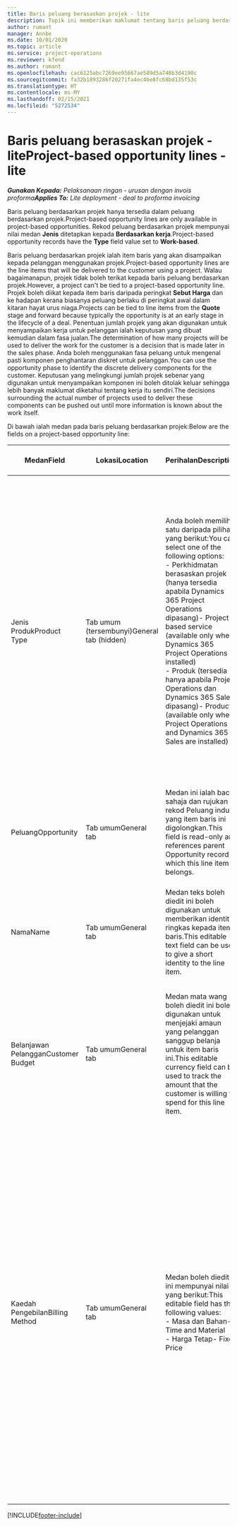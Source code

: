 ```yaml
---
title: Baris peluang berasaskan projek - lite
description: Topik ini memberikan maklumat tentang baris peluang berdasarkan projek. (Pro)
author: rumant
manager: Annbe
ms.date: 10/01/2020
ms.topic: article
ms.service: project-operations
ms.reviewer: kfend
ms.author: rumant
ms.openlocfilehash: cac6125abc7269ee95667ae589d5a748b3d4190c
ms.sourcegitcommit: fa32b1893286f20271fa4ec4be8fc68bd135f53c
ms.translationtype: HT
ms.contentlocale: ms-MY
ms.lasthandoff: 02/15/2021
ms.locfileid: "5272534"
---
```

# <a name="project-based-opportunity-lines---lite"></a><span data-ttu-id="33ca1-104">Baris peluang berasaskan projek - lite</span><span class="sxs-lookup"><span data-stu-id="33ca1-104">Project-based opportunity lines - lite</span></span>

<span data-ttu-id="33ca1-105">_**Gunakan Kepada:** Pelaksanaan ringan - urusan dengan invois proforma_</span><span class="sxs-lookup"><span data-stu-id="33ca1-105">_**Applies To:** Lite deployment - deal to proforma invoicing_</span></span>

<span data-ttu-id="33ca1-106">Baris peluang berdasarkan projek hanya tersedia dalam peluang berdasarkan projek.</span><span class="sxs-lookup"><span data-stu-id="33ca1-106">Project-based opportunity lines are only available in project-based opportunities.</span></span> <span data-ttu-id="33ca1-107">Rekod peluang berdasarkan projek mempunyai nilai medan **Jenis** ditetapkan kepada **Berdasarkan kerja**.</span><span class="sxs-lookup"><span data-stu-id="33ca1-107">Project-based opportunity records have the **Type** field value set to **Work-based**.</span></span>

<span data-ttu-id="33ca1-108">Baris peluang berdasarkan projek ialah item baris yang akan disampaikan kepada pelanggan menggunakan projek.</span><span class="sxs-lookup"><span data-stu-id="33ca1-108">Project-based opportunity lines are the line items that will be delivered to the customer using a project.</span></span> <span data-ttu-id="33ca1-109">Walau bagaimanapun, projek tidak boleh terikat kepada baris peluang berdasarkan projek.</span><span class="sxs-lookup"><span data-stu-id="33ca1-109">However, a project can't be tied to a project-based opportunity line.</span></span> <span data-ttu-id="33ca1-110">Projek boleh diikat kepada item baris daripada peringkat **Sebut Harga** dan ke hadapan kerana biasanya peluang berlaku di peringkat awal dalam kitaran hayat urus niaga.</span><span class="sxs-lookup"><span data-stu-id="33ca1-110">Projects can be tied to line items from the **Quote** stage and forward because typically the opportunity is at an early stage in the lifecycle of a deal.</span></span> <span data-ttu-id="33ca1-111">Penentuan jumlah projek yang akan digunakan untuk menyampaikan kerja untuk pelanggan ialah keputusan yang dibuat kemudian dalam fasa jualan.</span><span class="sxs-lookup"><span data-stu-id="33ca1-111">The determination of how many projects will be used to deliver the work for the customer is a decision that is made later in the sales phase.</span></span> <span data-ttu-id="33ca1-112">Anda boleh menggunakan fasa peluang untuk mengenal pasti komponen penghantaran diskret untuk pelanggan.</span><span class="sxs-lookup"><span data-stu-id="33ca1-112">You can use the opportunity phase to identify the discrete delivery components for the customer.</span></span> <span data-ttu-id="33ca1-113">Keputusan yang melingkungi jumlah projek sebenar yang digunakan untuk menyampaikan komponen ini boleh ditolak keluar sehingga lebih banyak maklumat diketahui tentang kerja itu sendiri.</span><span class="sxs-lookup"><span data-stu-id="33ca1-113">The decisions surrounding the actual number of projects used to deliver these components can be pushed out until more information is known about the work itself.</span></span>

<span data-ttu-id="33ca1-114">Di bawah ialah medan pada baris peluang berdasarkan projek:</span><span class="sxs-lookup"><span data-stu-id="33ca1-114">Below are the fields on a project-based opportunity line:</span></span>

| <span data-ttu-id="33ca1-115">**Medan**</span><span class="sxs-lookup"><span data-stu-id="33ca1-115">**Field**</span></span> | <span data-ttu-id="33ca1-116">**Lokasi**</span><span class="sxs-lookup"><span data-stu-id="33ca1-116">**Location**</span></span> | <span data-ttu-id="33ca1-117">**Perihalan**</span><span class="sxs-lookup"><span data-stu-id="33ca1-117">**Description**</span></span> | <span data-ttu-id="33ca1-118">**Kesan hiliran**</span><span class="sxs-lookup"><span data-stu-id="33ca1-118">**Downstream impact**</span></span> |
| --- | --- | --- | --- |
| <span data-ttu-id="33ca1-119">Jenis Produk</span><span class="sxs-lookup"><span data-stu-id="33ca1-119">Product Type</span></span> | <span data-ttu-id="33ca1-120">Tab umum (tersembunyi)</span><span class="sxs-lookup"><span data-stu-id="33ca1-120">General tab (hidden)</span></span> | <span data-ttu-id="33ca1-121">Anda boleh memilih satu daripada pilihan yang berikut:</span><span class="sxs-lookup"><span data-stu-id="33ca1-121">You can select one of the following options:</span></span></br><span data-ttu-id="33ca1-122">- Perkhidmatan berasaskan projek (hanya tersedia apabila Dynamics 365 Project Operations dipasang)</span><span class="sxs-lookup"><span data-stu-id="33ca1-122">- Project-based service (available only when Dynamics 365 Project Operations is installed)</span></span></br><span data-ttu-id="33ca1-123">- Produk (tersedia hanya apabila Project Operations dan Dynamics 365 Sales dipasang)</span><span class="sxs-lookup"><span data-stu-id="33ca1-123">- Product (available only when Project Operations and Dynamics 365 Sales are installed)</span></span> | <span data-ttu-id="33ca1-124">Nilai medan ini ditetapkan kepada **Peluang berdasarkan projek** apabila anda mencipta baris peluang berdasarkan projek daripada grid baris berdasarkan projek pada Peluang.</span><span class="sxs-lookup"><span data-stu-id="33ca1-124">The value of this field is set to **Project-based service** when you create a project-based opportunity line from the project-based lines grid on the Opportunity.</span></span> <br> <span data-ttu-id="33ca1-125">Jika anda mengubah atau menulis ganti nilai ini, kefungsian projek tidak akan didayakan pada item baris berdasarkan projek anda.</span><span class="sxs-lookup"><span data-stu-id="33ca1-125">If you change or override this value, the project functionality won't be enabled on your project-based line items.</span></span> |
| <span data-ttu-id="33ca1-126">Peluang</span><span class="sxs-lookup"><span data-stu-id="33ca1-126">Opportunity</span></span> | <span data-ttu-id="33ca1-127">Tab umum</span><span class="sxs-lookup"><span data-stu-id="33ca1-127">General tab</span></span> | <span data-ttu-id="33ca1-128">Medan ini ialah baca sahaja dan rujukan rekod Peluang induk yang item baris ini digolongkan.</span><span class="sxs-lookup"><span data-stu-id="33ca1-128">This field is read-only and references parent Opportunity record to which this line item belongs.</span></span> | <span data-ttu-id="33ca1-129">Tiada kesan hiliran daripada medan ini.</span><span class="sxs-lookup"><span data-stu-id="33ca1-129">There is no downstream impact from this field.</span></span> |
| <span data-ttu-id="33ca1-130">Nama</span><span class="sxs-lookup"><span data-stu-id="33ca1-130">Name</span></span> | <span data-ttu-id="33ca1-131">Tab umum</span><span class="sxs-lookup"><span data-stu-id="33ca1-131">General tab</span></span> | <span data-ttu-id="33ca1-132">Medan teks boleh diedit ini boleh digunakan untuk memberikan identiti ringkas kepada item baris.</span><span class="sxs-lookup"><span data-stu-id="33ca1-132">This editable text field can be used to give a short identity to the line item.</span></span> | <span data-ttu-id="33ca1-133">Nilai ini dibawa ke dalam baris sebut harga apabila anda mencipta sebut harga daripada peluang ini.</span><span class="sxs-lookup"><span data-stu-id="33ca1-133">This value is carried over to the quote line when you create a quote from this opportunity.</span></span> |
| <span data-ttu-id="33ca1-134">Belanjawan Pelanggan</span><span class="sxs-lookup"><span data-stu-id="33ca1-134">Customer Budget</span></span> | <span data-ttu-id="33ca1-135">Tab umum</span><span class="sxs-lookup"><span data-stu-id="33ca1-135">General tab</span></span> | <span data-ttu-id="33ca1-136">Medan mata wang boleh diedit ini boleh digunakan untuk menjejaki amaun yang pelanggan sanggup belanja untuk item baris ini.</span><span class="sxs-lookup"><span data-stu-id="33ca1-136">This editable currency field can be used to track the amount that the customer is willing to spend for this line item.</span></span> | <span data-ttu-id="33ca1-137">Nilai ini dibawa ke dalam medan yang sepadan pada baris sebut harga apabila anda mencipta sebut harga daripada peluang ini.</span><span class="sxs-lookup"><span data-stu-id="33ca1-137">This value is carried over to the corresponding field on the quote line when you create a quote from this opportunity.</span></span> |
| <span data-ttu-id="33ca1-138">Kaedah Pengebilan</span><span class="sxs-lookup"><span data-stu-id="33ca1-138">Billing Method</span></span> | <span data-ttu-id="33ca1-139">Tab umum</span><span class="sxs-lookup"><span data-stu-id="33ca1-139">General tab</span></span> | <span data-ttu-id="33ca1-140">Medan boleh diedit ini mempunyai nilai yang berikut:</span><span class="sxs-lookup"><span data-stu-id="33ca1-140">This editable field has the following values:</span></span></br><span data-ttu-id="33ca1-141">- Masa dan Bahan</span><span class="sxs-lookup"><span data-stu-id="33ca1-141">- Time and Material</span></span></br><span data-ttu-id="33ca1-142">- Harga Tetap</span><span class="sxs-lookup"><span data-stu-id="33ca1-142">- Fixed Price</span></span> | <span data-ttu-id="33ca1-143">Nilai ini dibawa ke dalam medan yang sepadan pada baris sebut harga apabila anda mencipta sebut harga daripada peluang ini.</span><span class="sxs-lookup"><span data-stu-id="33ca1-143">This value is carried over to the corresponding field on the quote line when you create a quote from this opportunity.</span></span> <span data-ttu-id="33ca1-144">Selepas baris sebut harga dicipta, medan dikunci dan tidak boleh diubah.</span><span class="sxs-lookup"><span data-stu-id="33ca1-144">After the quote line is created, the field is locked and can't be changed.</span></span> <span data-ttu-id="33ca1-145">Peruntukkan nilai medan ini setepat yang mungkin.</span><span class="sxs-lookup"><span data-stu-id="33ca1-145">Assign this field value as accurately as possible.</span></span> <span data-ttu-id="33ca1-146">Jika anda perlu mengubah nilai medan ini pada baris sebut harga, padamkan dan cipta semula baris sebut harga.</span><span class="sxs-lookup"><span data-stu-id="33ca1-146">If you need to change the value of this field on the quote line, delete and re-create the quote line.</span></span> |


[!INCLUDE[footer-include](../../includes/footer-banner.md)]
